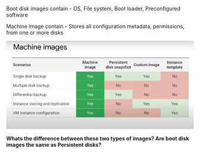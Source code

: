 Boot disk images contain - OS, File system, Boot loader, Preconfigured software 

Machine image contain - Stores all configuration metadata, permissions, from one or more disks 


<img src="https://github.com/paulowe/gcp/blob/main/captures/Capture%204.PNG"/>

**Whats the difference between these two types of images? Are boot disk images the same as Persistent disks?**
